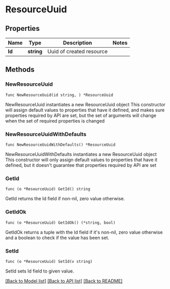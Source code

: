 # ResourceUuid

## Properties

Name | Type | Description | Notes
------------ | ------------- | ------------- | -------------
**Id** | **string** | Uuid of created resource | 

## Methods

### NewResourceUuid

`func NewResourceUuid(id string, ) *ResourceUuid`

NewResourceUuid instantiates a new ResourceUuid object
This constructor will assign default values to properties that have it defined,
and makes sure properties required by API are set, but the set of arguments
will change when the set of required properties is changed

### NewResourceUuidWithDefaults

`func NewResourceUuidWithDefaults() *ResourceUuid`

NewResourceUuidWithDefaults instantiates a new ResourceUuid object
This constructor will only assign default values to properties that have it defined,
but it doesn't guarantee that properties required by API are set

### GetId

`func (o *ResourceUuid) GetId() string`

GetId returns the Id field if non-nil, zero value otherwise.

### GetIdOk

`func (o *ResourceUuid) GetIdOk() (*string, bool)`

GetIdOk returns a tuple with the Id field if it's non-nil, zero value otherwise
and a boolean to check if the value has been set.

### SetId

`func (o *ResourceUuid) SetId(v string)`

SetId sets Id field to given value.



[[Back to Model list]](../README.md#documentation-for-models) [[Back to API list]](../README.md#documentation-for-api-endpoints) [[Back to README]](../README.md)


